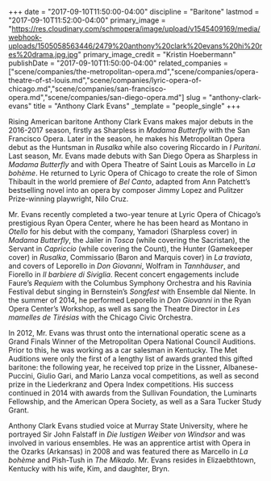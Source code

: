 +++
date = "2017-09-10T11:50:00-04:00"
discipline = "Baritone"
lastmod = "2017-09-10T11:52:00-04:00"
primary_image = "https://res.cloudinary.com/schmopera/image/upload/v1545409169/media/webhook-uploads/1505058563446/2479%20anthony%20clark%20evans%20hi%20res%20drama.jpg.jpg"
primary_image_credit = "Kristin Hoebermann"
publishDate = "2017-09-10T11:50:00-04:00"
related_companies = ["scene/companies/the-metropolitan-opera.md","scene/companies/opera-theatre-of-st-louis.md","scene/companies/lyric-opera-of-chicago.md","scene/companies/san-francisco-opera.md","scene/companies/san-diego-opera.md"]
slug = "anthony-clark-evans"
title = "Anthony Clark Evans"
_template = "people_single"
+++

Rising American baritone Anthony Clark Evans makes major debuts in the 2016-2017
season, firstly as Sharpless in *Madama Butterfly* with the San Francisco Opera. Later in the season, he makes his Metropolitan Opera debut as the Huntsman in *Rusalka* while
also covering Riccardo in *I Puritani*. Last season, Mr. Evans made debuts with San
Diego Opera as Sharpless in *Madama Butterfly* and with Opera Theatre of Saint Louis as
Marcello in *La bohème*. He returned to Lyric Opera of Chicago to create the role of
Simon Thibault in the world premiere of *Bel Canto*, adapted from Ann Patchett’s
bestselling novel into an opera by composer Jimmy Lopez and Pulitzer Prize-winning
playwright, Nilo Cruz.

Mr. Evans recently completed a two-year tenure at Lyric Opera of Chicago’s prestigious
Ryan Opera Center, where he has been heard as Montano in *Otello* for his debut with the
company, Yamadori (Sharpless cover) in *Madama Butterfly*, the Jailer in *Tosca* (while
covering the Sacristan), the Servant in *Capriccio* (while covering the Count), the Hunter (Gamekeeper cover) in *Rusalka*, Commissario (Baron and Marquis cover) in *La traviata*, and covers of Leporello in *Don Giovanni*, Wolfram in *Tannhäuser*, and Fiorello in *Il barbiere di Siviglia*. Recent concert engagements include Faure’s *Requiem* with the Columbus Symphony Orchestra and his Ravinia Festival debut singing in Bernstein’s *Songfest* with Ensemble dal Niente. In the summer of 2014, he performed Leporello in *Don Giovanni* in the Ryan Opera Center’s Workshop, as well as sang the Theatre Director in *Les mamelles de Tirésias* with the Chicago Civic Orchestra.

In 2012, Mr. Evans was thrust onto the international operatic scene as a Grand Finals
Winner of the Metropolitan Opera National Council Auditions. Prior to this, he was
working as a car salesman in Kentucky. The Met Auditions were only the first of a
lengthy list of awards granted this gifted baritone: the following year, he received top
prize in the Lissner, Albanese-Puccini, Giulio Gari, and Mario Lanza vocal competitions,
as well as second prize in the Liederkranz and Opera Index competitions. His success
continued in 2014 with awards from the Sullivan Foundation, the Luminarts Fellowship,
and the American Opera Society, as well as a Sara Tucker Study Grant.

Anthony Clark Evans studied voice at Murray State University, where he portrayed Sir
John Falstaff in *Die lustigen Weiber von Windsor* and was involved in various
ensembles. He was an apprentice artist with Opera in the Ozarks (Arkansas) in 2008 and
was featured there as Marcello in *La bohème* and Pish-Tush in *The Mikado*. Mr. Evans
resides in Elizaebthtown, Kentucky with his wife, Kim, and daughter, Bryn.
